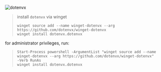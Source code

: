 ![dotenvx](https://dotenvx.com/better-banner.png)

> install `dotenvx` via winget
> ```
> winget source add --name winget-dotenvx --arg https://github.com/dotenvx/winget-dotenvx
> winget install dotenvx.dotenvx
> ```

for administrator privileges, run:

> ```
> Start-Process powershell -ArgumentList "winget source add --name winget-dotenvx --arg https://github.com/dotenvx/winget-dotenvx" -Verb RunAs
> winget install dotenvx.dotenvx
> ```
